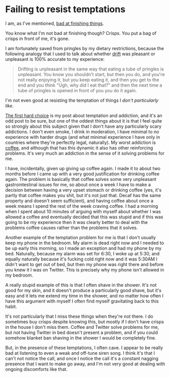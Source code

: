 # Failing to resist temptations

I am, as I've mentioned, [bad at finishing things](https://notebook.drmaciver.com/posts/2022-01-18-13:15.html).

You know what I'm not bad at finishing though? Crisps. You put a bag of crisps in front of me, it's gone.

I am fortunately saved from pringles by my dietary restrictions, because the following analogy that I used to talk about whether [drift](https://notebook.drmaciver.com/posts/2022-01-06-12:00.html) was pleasant or unpleasant is 100% accurate to my experience:

> Drifting is unpleasant in the same way that eating a tube of pringles is unpleasant. You know you shouldn't start, but then you do, and you're not really enjoying it, but you keep eating it, and then you get to the end and you think "Ugh, why did I eat that?" and then the next time a tube of pringles is opened in front of you you do it again.

I'm not even good at resisting the temptation of things I *don't particularly like*.

[The first hard choice](https://drmaciver.substack.com/p/first-hard-choice) is my post about temptation and addiction, and it's an odd post to be sure, but one of the oddest things about it is that I feel quite so strongly about this subject given that I don't have any particularly scary addictions. I don't even smoke, I drink in moderation, I have minimal to no experience with harder drugs (and what minimal experience I have only in countries where they're perfectly legal, naturally). My worst addiction is [coffee](https://notebook.drmaciver.com/posts/2022-01-12-00:46.html), and although that has this dynamic it also has other reinforcing problems. It's very much an addiction in the sense of it solving problems for me.

I have, incidentally, given up giving up coffee again. I made it to about two months before I came up with a very good justification for drinking coffee again. The problem is basically that coffee solves some very unpleasant gastrointestinal issues for me, so about once a week I have to make a decision between having a very upset stomach or drinking coffee (yes, it's partly that coffee makes you shit, but it's not just that. Decaf has the same property and doesn't seem sufficient), and having coffee about once a week means I spend the rest of the week craving coffee. I had a morning when I spent about 10 minutes of arguing with myself about whether I was allowed a coffee and eventually decided that this was stupid and if this was going to be my experience then it was clearly better to deal with the problems coffee causes rather than the problems that it solves.

Another example of the temptation problem for me is that I don't usually keep my phone in the bedroom. My alarm is dead right now and I needed to be up early this morning, so I made an exception and had my phone by my bed. Naturally, because my alarm was set for 6:30, I woke up at 5:30, and equally naturally because it's fucking cold right now and it was 5:30AM I didn't want to get out of bed, but then my phone was right there and before you knew it I was on Twitter. This is precisely why my phone isn't allowed in my bedroom.

A really stupid example of this is that I often shave in the shower. It's not good for my skin, and it doesn't produce a particularly good shave, but it's easy and it lets me extend my time in the shower, and no matter how often I have this argument with myself I often find myself gravitating back to this habit.

It's not particularly that I miss these things when they're not there. I do sometimes buy crisps despite knowing this, but mostly if I don't have crisps in the house I don't miss them. Coffee and Twitter solve problems for me, but not having Twitter in bed doesn't present a problem, and if you could somehow blanket ban shaving in the shower I would be completely fine.

But, in the presence of these temptations, I often cave. I appear to be really bad at listening to even a weak and off-tune siren song. I think it's that I can't not notice the call, and once I notice the call it's a constant nagging presence that I want to make go away, and I'm not very good at dealing with ongoing discomforts like that.
